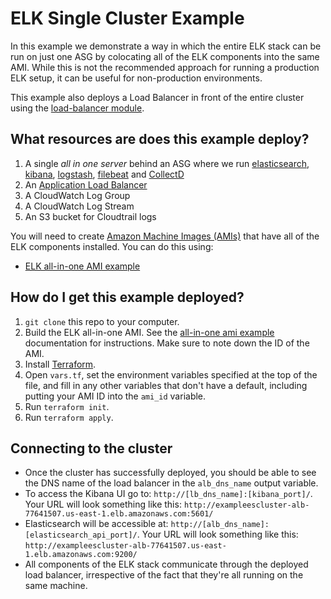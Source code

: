 # ELK Single Cluster Example

In this example we demonstrate a way in which the entire ELK stack can be run on just one ASG by colocating
all of the ELK components into the same AMI.  While this is not the recommended approach for running a production ELK setup, it can be useful for non-production environments.

This example also deploys a Load Balancer in front of the entire cluster using the [load-balancer
module](https://github.com/gruntwork-io/terraform-aws-load-balancer).

## What resources are does this example deploy?

1. A single _all in one server_ behind an ASG where we run 
    [elasticsearch](/modules/run-elasticsearch), [kibana](/modules/run-kibana), [logstash](/modules/run-logstash),
    [filebeat](/modules/run-filebeat) and [CollectD](/modules/run-collectd)
1. An [Application Load Balancer](https://github.com/gruntwork-io/terraform-aws-load-balancer)
1. A CloudWatch Log Group
1. A CloudWatch Log Stream
1. An S3 bucket for Cloudtrail logs

You will need to create [Amazon Machine Images (AMIs)](http://docs.aws.amazon.com/AWSEC2/latest/UserGuide/AMIs.html) 
that have all of the ELK components installed. You can do this using: 
- [ELK all-in-one AMI example](/examples/elk-amis/all-in-one)


## How do I get this example deployed?

1. `git clone` this repo to your computer.
1. Build the ELK all-in-one AMI. See the [all-in-one ami example](/examples/elk-amis/all-in-one) 
   documentation for instructions. Make sure to note down the ID of the AMI.
1. Install [Terraform](https://www.terraform.io/).
1. Open `vars.tf`, set the environment variables specified at the top of the file, and fill in any other variables that
   don't have a default, including putting your AMI ID into the `ami_id` variable.
1. Run `terraform init`.
1. Run `terraform apply`.

## Connecting to the cluster

- Once the cluster has successfully deployed, you should be able to see the DNS name of the load balancer in the `alb_dns_name`
output variable.
- To access the Kibana UI go to: `http://[lb_dns_name]:[kibana_port]/`. Your URL will look something like this: `http://exampleescluster-alb-77641507.us-east-1.elb.amazonaws.com:5601/`
- Elasticsearch will be accessible at: `http://[alb_dns_name]:[elasticsearch_api_port]/`. Your URL will look something like this: `http://exampleescluster-alb-77641507.us-east-1.elb.amazonaws.com:9200/`
- All components of the ELK stack communicate through the deployed load balancer, irrespective of the fact that they're all running on the same machine.